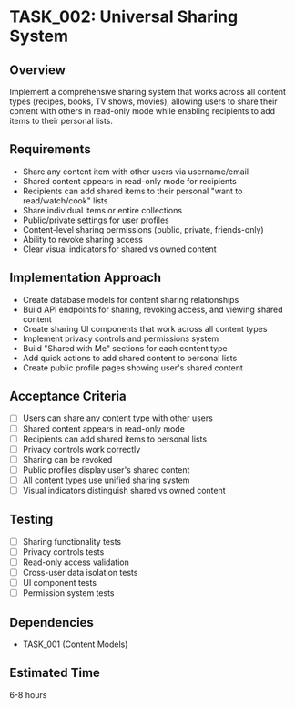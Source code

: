 # TASK_002: Universal Sharing System

## Overview
Implement a comprehensive sharing system that works across all content types (recipes, books, TV shows, movies), allowing users to share their content with others in read-only mode while enabling recipients to add items to their personal lists.

## Requirements
- Share any content item with other users via username/email
- Shared content appears in read-only mode for recipients
- Recipients can add shared items to their personal "want to read/watch/cook" lists
- Share individual items or entire collections
- Public/private settings for user profiles
- Content-level sharing permissions (public, private, friends-only)
- Ability to revoke sharing access
- Clear visual indicators for shared vs owned content

## Implementation Approach
- Create database models for content sharing relationships
- Build API endpoints for sharing, revoking access, and viewing shared content
- Create sharing UI components that work across all content types
- Implement privacy controls and permissions system
- Build "Shared with Me" sections for each content type
- Add quick actions to add shared content to personal lists
- Create public profile pages showing user's shared content

## Acceptance Criteria
- [ ] Users can share any content type with other users
- [ ] Shared content appears in read-only mode
- [ ] Recipients can add shared items to personal lists
- [ ] Privacy controls work correctly
- [ ] Sharing can be revoked
- [ ] Public profiles display user's shared content
- [ ] All content types use unified sharing system
- [ ] Visual indicators distinguish shared vs owned content

## Testing
- [ ] Sharing functionality tests
- [ ] Privacy controls tests
- [ ] Read-only access validation
- [ ] Cross-user data isolation tests
- [ ] UI component tests
- [ ] Permission system tests

## Dependencies
- TASK_001 (Content Models)

## Estimated Time
6-8 hours